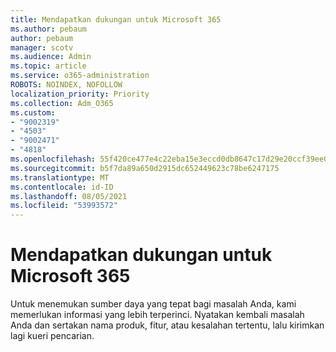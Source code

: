 ```yaml
---
title: Mendapatkan dukungan untuk Microsoft 365
ms.author: pebaum
author: pebaum
manager: scotv
ms.audience: Admin
ms.topic: article
ms.service: o365-administration
ROBOTS: NOINDEX, NOFOLLOW
localization_priority: Priority
ms.collection: Adm_O365
ms.custom:
- "9002319"
- "4503"
- "9002471"
- "4818"
ms.openlocfilehash: 55f420ce477e4c22eba15e3eccd0db8647c17d29e20ccf39ee01f62f151db5c9
ms.sourcegitcommit: b5f7da89a650d2915dc652449623c78be6247175
ms.translationtype: MT
ms.contentlocale: id-ID
ms.lasthandoff: 08/05/2021
ms.locfileid: "53993572"
---
```

# <a name="get-support-with-microsoft-365"></a>Mendapatkan dukungan untuk Microsoft 365

Untuk menemukan sumber daya yang tepat bagi masalah Anda, kami memerlukan informasi yang lebih terperinci. Nyatakan kembali masalah Anda dan sertakan nama produk, fitur, atau kesalahan tertentu, lalu kirimkan lagi kueri pencarian.
